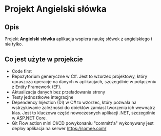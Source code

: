 # Projekt Angielski słówka

## Opis
Projekt **Angielski słówka** aplikacja wspiera naukę słówek z angielskiego i nie tylko.

## Co jest użyte w projekcie
- Code first
- Repozytorium generyczne w C#. Jest to wzorzec projektowy, który upraszcza operacje na danych w aplikacjach, szczególnie w połączeniu z Entity Framework (EF).
- Aktualizacja danych bez przeładowania strony
- Testy jednostkowe integracjne
- Dependency Injection (DI) w C# to wzorzec, który pozwala na wstrzykiwanie zależności do obiektów zamiast tworzenia ich wewnątrz klas. Jest to kluczowa część nowoczesnych aplikacji .NET, szczególnie w ASP.NET Core.
- Git Flow action mini CI/CD powykonaniu "committ'a" wykonywany jest deploy aplikacja na serwer https://somee.com/

